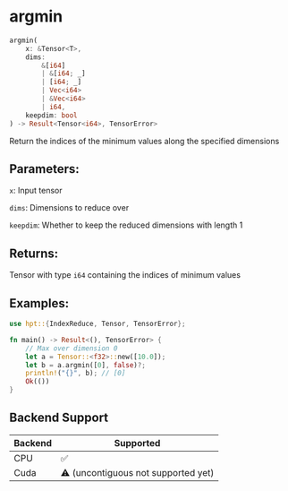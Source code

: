 # argmin
```rust
argmin(
    x: &Tensor<T>, 
    dims: 
        &[i64]
        | &[i64; _]
        | [i64; _] 
        | Vec<i64> 
        | &Vec<i64>
        | i64, 
    keepdim: bool
) -> Result<Tensor<i64>, TensorError>
```
Return the indices of the minimum values along the specified dimensions

## Parameters:
`x`: Input tensor

`dims`: Dimensions to reduce over

`keepdim`: Whether to keep the reduced dimensions with length 1

## Returns:
Tensor with type `i64` containing the indices of minimum values

## Examples:
```rust
use hpt::{IndexReduce, Tensor, TensorError};

fn main() -> Result<(), TensorError> {
    // Max over dimension 0
    let a = Tensor::<f32>::new([10.0]);
    let b = a.argmin([0], false)?;
    println!("{}", b); // [0]
    Ok(())
}
```
## Backend Support
| Backend | Supported                           |
|---------|-------------------------------------|
| CPU     | ✅                                   |
| Cuda    | ⚠️ (uncontiguous not supported yet) |